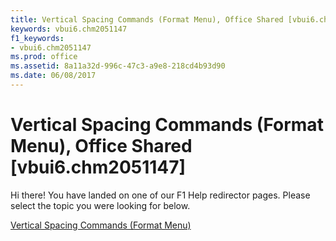 ```yaml
---
title: Vertical Spacing Commands (Format Menu), Office Shared [vbui6.chm2051147]
keywords: vbui6.chm2051147
f1_keywords:
- vbui6.chm2051147
ms.prod: office
ms.assetid: 8a11a32d-996c-47c3-a9e8-218cd4b93d90
ms.date: 06/08/2017
---
```



# Vertical Spacing Commands (Format Menu), Office Shared [vbui6.chm2051147]

Hi there! You have landed on one of our F1 Help redirector pages. Please select the topic you were looking for below.

[Vertical Spacing Commands (Format Menu)](http://msdn.microsoft.com/library/81ccad9a-0094-9a2d-fc04-261c3317ee1b%28Office.15%29.aspx)

